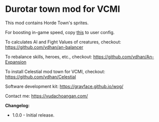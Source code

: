 # Durotar town mod for VCMI

This mod contains Horde Town's sprites.

For boosting in-game speed, copy [this](https://gist.github.com/vdhan/faccba8ff97b6cebcc3ee0c9c379e020) to user config.

To calculates AI and Fight Values of creatures, checkout: https://github.com/vdhan/an-balancer

To rebalance skills, heroes, etc., checkout: https://github.com/vdhan/An-Expansion

To install Celestial mod town for VCMI, checkout: https://github.com/vdhan/Celestial

Software development kit: https://grayface.github.io/wog/

Contact me: https://vudachoangan.com/

**Changelog:**

- 1.0.0 - Initial release.